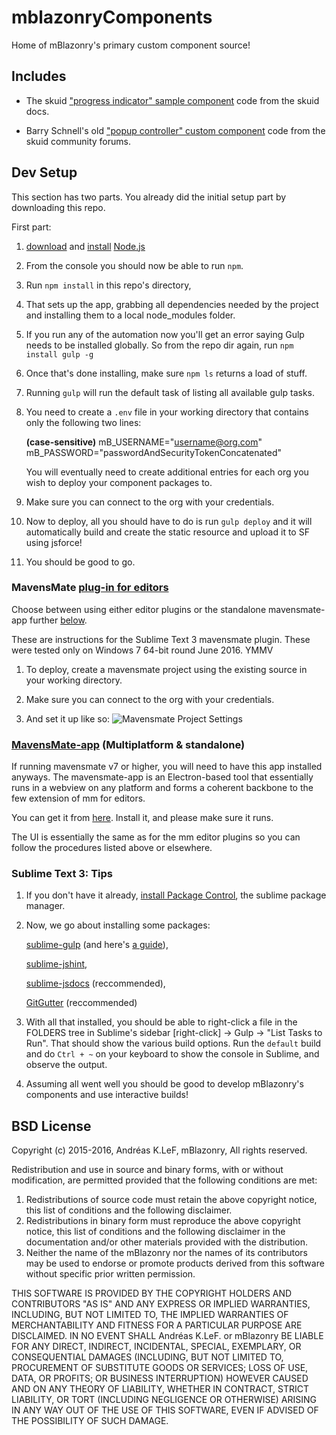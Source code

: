 # mblazonryComponents #

Home of mBlazonry's primary custom component source!



## Includes ##

- The skuid ["progress indicator" sample component](http://help.skuidify.com/m/11720/l/451511?data-resolve-url=true&data-manual-id=11720) code from the skuid docs.

- Barry Schnell's old ["popup controller" custom component](https://community.skuidify.com/skuid/topics/popup-controller-component-disable-x-escape-key-and-hook-dialog-events) code from the skuid community forums.

## Dev Setup ##

This section has two parts. You already did the initial setup part by downloading this repo.

First part:

1.  [download](https://nodejs.org/en/download/) and [install](http://blog.teamtreehouse.com/install-node-js-npm-windows) [Node.js](https://nodejs.org/en/) 

2.  From the console you should now be able to run `npm`.

3.  Run `npm install` in this repo's directory, 

4.  That sets up the app, grabbing all dependencies needed by the project and installing them to a local node_modules folder.

5.  If you run any of the automation now you'll get an error saying Gulp needs to be installed globally. So from the repo dir again, run `npm install gulp -g`

6.  Once that's done installing, make sure `npm ls` returns a load of stuff.

7.  Running `gulp` will run the default task of listing all available gulp tasks.

8.  You need to create a `.env` file in your working directory that contains only the following two lines:

	**(case-sensitive)**
    mB_USERNAME="username@org.com"
    	mB_PASSWORD="passwordAndSecurityTokenConcatenated"

	You will eventually need to create additional entries for each org you wish to deploy your component packages to.

10. Make sure you can connect to the org with your credentials.

11. Now to deploy, all you should have to do is run `gulp deploy` and it will automatically build and create the static resource and upload it to SF using jsforce!

12. You should be good to go. 


### MavensMate [plug-in for editors ](https://github.com/joeferraro/MavensMate#active-plugins) ###

Choose between using either editor plugins or the standalone mavensmate-app further [below](https://github.com/aklef/mBlazonryComponents#multiplatform-mavensmate-app-standalone).

These are instructions for the Sublime Text 3 mavensmate plugin. These were tested only on Windows 7 64-bit round June 2016. YMMV

1. To deploy, create a mavensmate project using the existing source in your working directory. 

2. Make sure you can connect to the org with your credentials.

3. And set it up like so:
![Mavensmate Project Settings](https://docs.google.com/drawings/d/13dryEkE4vxSCofTEtOnOmkr0-O4vMv7EawwpWDpU07I/pub?w=952&h=537) 

### [MavensMate-app](https://github.com/joeferraro/MavensMate-app) (Multiplatform & standalone) ###

If running mavensmate v7 or higher, you will need to have this app installed anyways. The mavensmate-app is an Electron-based tool that essentially runs in a webview on any platform and forms a coherent backbone to the few extension of mm for editors.

You can get it from [here](https://github.com/joeferraro/mavensmate-app/releases). Install it, and please make sure it runs.

The UI is essentially the same as for the mm editor plugins so you can follow the procedures listed above or elsewhere.


### Sublime Text 3: Tips ###

1.  If you don't have it already, [install Package Control](https://packagecontrol.io/installation), the sublime package manager.

2. Now, we go about installing some packages:

    [sublime-gulp](https://github.com/NicoSantangelo/sublime-gulp) (and here's [a guide](https://mijingo.com/blog/run-gulp-from-sublime-text)),
	
	[sublime-jshint](https://github.com/uipoet/sublime-jshint),

    [sublime-jsdocs](https://github.com/spadgos/sublime-jsdocs) (reccommended),

    [GitGutter](https://github.com/jisaacks/GitGutter) (reccommended)

3. With all that installed, you should be able to right-click a file in the FOLDERS tree in Sublime's sidebar [right-click] → Gulp → "List Tasks to Run". That should show the various build options. Run the `default` build and do `Ctrl + ~` on your keyboard to show the console in Sublime, and observe the output.

4. Assuming all went well you should be good to develop mBlazonry's components and use interactive builds!

## BSD License ##


Copyright (c) 2015-2016, Andréas K.LeF, mBlazonry,
All rights reserved.

Redistribution and use in source and binary forms, with or without
modification, are permitted provided that the following conditions are met:
   


1. Redistributions of source code must retain the above copyright
      notice, this list of conditions and the following disclaimer.
2. Redistributions in binary form must reproduce the above copyright
      notice, this list of conditions and the following disclaimer in the
      documentation and/or other materials provided with the distribution.
3. Neither the name of the mBlazonry nor the
      names of its contributors may be used to endorse or promote products
      derived from this software without specific prior written permission.

THIS SOFTWARE IS PROVIDED BY THE COPYRIGHT HOLDERS AND CONTRIBUTORS "AS IS" AND
ANY EXPRESS OR IMPLIED WARRANTIES, INCLUDING, BUT NOT LIMITED TO, THE IMPLIED
WARRANTIES OF MERCHANTABILITY AND FITNESS FOR A PARTICULAR PURPOSE ARE
DISCLAIMED. IN NO EVENT SHALL Andréas K.LeF. or mBlazonry BE LIABLE FOR ANY
DIRECT, INDIRECT, INCIDENTAL, SPECIAL, EXEMPLARY, OR CONSEQUENTIAL DAMAGES
(INCLUDING, BUT NOT LIMITED TO, PROCUREMENT OF SUBSTITUTE GOODS OR SERVICES;
LOSS OF USE, DATA, OR PROFITS; OR BUSINESS INTERRUPTION) HOWEVER CAUSED AND
ON ANY THEORY OF LIABILITY, WHETHER IN CONTRACT, STRICT LIABILITY, OR TORT
(INCLUDING NEGLIGENCE OR OTHERWISE) ARISING IN ANY WAY OUT OF THE USE OF THIS
SOFTWARE, EVEN IF ADVISED OF THE POSSIBILITY OF SUCH DAMAGE.
